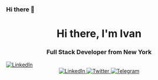 ### Hi there 👋

<div id="header" align="center">
	<h1>Hi there, I'm Ivan</h1>
	<h3>Full Stack Developer from New York</h3>
</div>
<a href="linkedin-url">
	<img src="https://www.linkedin.com/in/kirilov-ali/" alt="LinkedIn"/>
</a>
<div id="socials" align="center">
	<a href="linkedin-url">
		<img src="https://www.linkedin.com/in/kirilov-ali/" alt="LinkedIn"/>
	</a>
	<a href="my-site-url">
		<img src="https://starkali.github.io/" alt="Twitter"/>
	</a>
	<a href="telegram-url">
		<img src="https://t.me/star_kali" alt="Telegram"/>
	</a>
</div>
